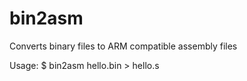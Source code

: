 # bin2asm
Converts binary files to ARM compatible assembly files

Usage:
$ bin2asm hello.bin > hello.s
